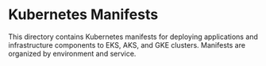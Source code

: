 # Kubernetes Manifests

This directory contains Kubernetes manifests for deploying applications and infrastructure components to EKS, AKS, and GKE clusters. Manifests are organized by environment and service. 